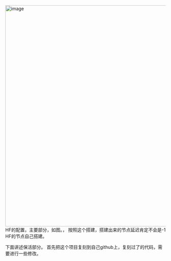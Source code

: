 <img width="1387" height="693" alt="image" src="https://github.com/user-attachments/assets/bc54025a-05d1-408b-95c0-2c155cf2e849" />
HF的配置，主要部分，如图。，
按照这个搭建，搭建出来的节点延迟肯定不会是-1
HF的节点自己搭建。

下面讲述保活部分。
首先把这个项目复刻到自己github上，复刻过了的代码，需要进行一些修改。

